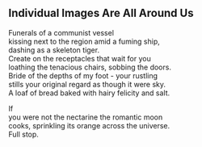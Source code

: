 Individual Images Are All Around Us
-----------------------------------
Funerals of a communist vessel  
kissing next to the region amid a fuming ship,  
dashing as a skeleton tiger.  
Create on the receptacles that wait for you  
loathing the tenacious chairs, sobbing the doors.  
Bride of the depths of my foot - your rustling  
stills your original regard as though it were sky.  
A loaf of bread baked with hairy felicity and salt.  
  
If  
you were not the nectarine the romantic moon  
cooks, sprinkling its orange across the universe.  
Full stop.  
